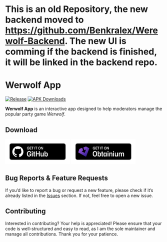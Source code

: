 # This is an old Repository, the new backend moved to https://github.com/Benkralex/Werewolf-Backend. The new UI is comming if the backend is finished, it will be linked in the backend repo.

# Werwolf App

[![Release](https://img.shields.io/github/v/release/Benkralex/werwolf-app?include_prereleases)](https://github.com/Benkralex/werwolf-app/releases) [![APK Downloads](https://img.shields.io/github/downloads/Benkralex/werwolf-app/total.svg?label=APK%20Downloads)](https://github.com/Benkralex/werwolf-app/releases)

**Werwolf App** is an interactive app designed to help moderators manage the popular party game _Werwolf_.

## Download

[<img src="readme_content/github-badge.png" alt="Get it on GitHub" height="80">](https://github.com/Benkralex/werwolf-app/releases)
[<img src="readme_content/obtainium-badge.png" alt="Get it on Obtainium" height="80">](https://apps.obtainium.imranr.dev/redirect?r=obtainium://add/https://github.com/Benkralex/werwolf-app)

## Bug Reports & Feature Requests

If you’d like to report a bug or request a new feature, please check if it’s already listed in the [Issues](https://github.com/Benkralex/werwolf-app/issues) section. If not, feel free to open a new issue.

## Contributing

Interested in contributing? Your help is appreciated! Please ensure that your code is well-structured and easy to read, as I am the sole maintainer and manage all contributions. Thank you for your patience.

